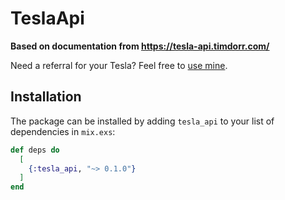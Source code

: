 # TeslaApi

**Based on documentation from https://tesla-api.timdorr.com/**

Need a referral for your Tesla? Feel free to [use mine](https://ts.la/matt53970).

## Installation

The package can be installed by adding `tesla_api` to your list of dependencies in `mix.exs`:

```elixir
def deps do
  [
    {:tesla_api, "~> 0.1.0"}
  ]
end
```

